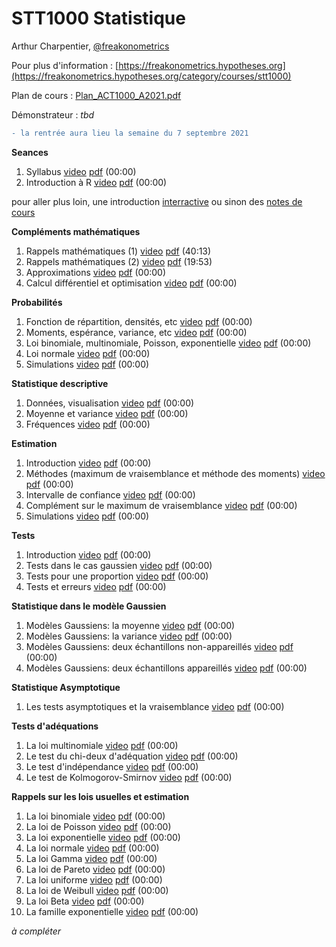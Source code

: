 # STT1000 Statistique

Arthur Charpentier, [@freakonometrics](https://twitter.com/freakonometrics)

Pour plus d'information : [https://freakonometrics.hypotheses.org](https://freakonometrics.hypotheses.org/category/courses/stt1000)

Plan de cours : [Plan_ACT1000_A2021.pdf](/docs/STT1000_A2021_Plan_de_Cours.pdf)

Démonstrateur : *tbd*

```diff
- la rentrée aura lieu la semaine du 7 septembre 2021
```

**Seances**

1. Syllabus <a href="https://www.youtube.com/">video</a> <a href="https://github.com/freakonometrics/STT1000/blob/master/slides/STT1000_INTRO_1.pdf">pdf</a> (00:00) <br /> 
2. Introduction à R <a href="https://www.youtube.com/">video</a> <a href="https://github.com/freakonometrics/STT1000/blob/master/slides/STT1000_INTRO_2.pdf">pdf</a> (00:00) <br /> 

pour aller plus loin, une introduction <a href="https://rstudio.github.io/learnr/index.html">interractive</a> ou sinon des <a href="https://egallic.fr/Enseignement/R/Book/avant-propos.html">notes de cours</a>

**Compléments mathématiques**  

1. Rappels mathématiques (1) <a href="https://www.youtube.com/">video</a> <a href="https://github.com/freakonometrics/STT1000/blob/master/slides/STT1000_RAPPELS_1.pdf">pdf</a> (40:13) <br /> 
2. Rappels mathématiques (2) <a href="https://www.youtube.com/">video</a> <a href="https://github.com/freakonometrics/STT1000/blob/master/slides/STT1000_RAPPELS_1.pdf">pdf</a> (19:53) <br /> 
3. Approximations <a href="https://www.youtube.com/">video</a> <a href="https://github.com/freakonometrics/STT1000/blob/master/slides/STT1000_RAPPELS_2.pdf">pdf</a> (00:00) <br /> 
4. Calcul différentiel et optimisation <a href="https://www.youtube.com/">video</a> <a href="https://github.com/freakonometrics/STT1000/blob/master/slides/STT1000_RAPPELS_3.pdf">pdf</a> (00:00) <br /> 

**Probabilités**  

1. Fonction de répartition, densités, etc <a href="https://www.youtube.com/">video</a> <a href="https://github.com/freakonometrics/STT1000/blob/master/slides/STT1000_PROBA_1.pdf">pdf</a> (00:00) <br />
2. Moments, espérance, variance, etc <a href="https://www.youtube.com/">video</a> <a href="https://github.com/freakonometrics/STT1000/blob/master/slides/STT1000_PROBA_2.pdf">pdf</a> (00:00) <br /> 
3. Loi binomiale, multinomiale, Poisson, exponentielle <a href="https://www.youtube.com/">video</a> <a href="https://github.com/freakonometrics/STT1000/blob/master/slides/STT1000_PROBA_3.pdf">pdf</a> (00:00) <br /> 
4. Loi normale <a href="https://www.youtube.com/">video</a> <a href="https://github.com/freakonometrics/STT1000/blob/master/slides/STT1000_PROBA_4.pdf">pdf</a> (00:00) <br />
5. Simulations <a href="https://www.youtube.com/">video</a> <a href="https://github.com/freakonometrics/STT1000/blob/master/slides/STT1000_PROBA_5.pdf">pdf</a> (00:00) <br />  

**Statistique descriptive**

1. Données, visualisation <a href="https://www.youtube.com/">video</a> <a href="https://github.com/freakonometrics/STT1000/blob/master/slides/STT1000_DESC_1.pdf">pdf</a> (00:00) <br /> 
2. Moyenne et variance <a href="https://www.youtube.com/">video</a> <a href="https://github.com/freakonometrics/STT1000/blob/master/slides/STT1000_DESC_2.pdf">pdf</a> (00:00) <br /> 
3. Fréquences <a href="https://www.youtube.com/">video</a> <a href="https://github.com/freakonometrics/STT1000/blob/master/slides/STT1000_DESC_3.pdf">pdf</a> (00:00) <br /> 

**Estimation**

1. Introduction <a href="https://www.youtube.com/">video</a> <a href="https://github.com/freakonometrics/STT1000/blob/master/slides/STT1000_ESTIM_1.pdf">pdf</a> (00:00) <br /> 
2. Méthodes (maximum de vraisemblance et méthode des moments) <a href="https://www.youtube.com/">video</a> <a href="https://github.com/freakonometrics/STT1000/blob/master/slides/STT1000_ESTIM_2.pdf">pdf</a> (00:00) <br /> 
3. Intervalle de confiance <a href="https://www.youtube.com/">video</a> <a href="https://github.com/freakonometrics/STT1000/blob/master/slides/STT1000_ESTIM_3.pdf">pdf</a> (00:00) <br /> 
4. Complément sur le maximum de vraisemblance <a href="https://www.youtube.com/">video</a> <a href="https://github.com/freakonometrics/STT1000/blob/master/slides/STT1000_ESTIM_4.pdf">pdf</a> (00:00) <br /> 
5. Simulations <a href="https://www.youtube.com/">video</a> <a href="https://github.com/freakonometrics/STT1000/blob/master/slides/STT1000_ESTIM_5.pdf">pdf</a> (00:00) <br /> 

**Tests**

1. Introduction <a href="https://www.youtube.com/">video</a> <a href="https://github.com/freakonometrics/STT1000/blob/master/slides/STT1000_TESTS_1.pdf">pdf</a> (00:00) <br /> 
2. Tests dans le cas gaussien <a href="https://www.youtube.com/">video</a> <a href="https://github.com/freakonometrics/STT1000/blob/master/slides/STT1000_TESTS_2.pdf">pdf</a> (00:00) <br /> 
3. Tests pour une proportion <a href="https://www.youtube.com/">video</a> <a href="https://github.com/freakonometrics/STT1000/blob/master/slides/STT1000_TEST_3.pdf">pdf</a> (00:00) <br /> 
4. Tests et erreurs <a href="https://www.youtube.com/">video</a> <a href="https://github.com/freakonometrics/STT1000/blob/master/slides/STT1000_TEST_4.pdf">pdf</a> (00:00) <br /> 

**Statistique dans le modèle Gaussien**

1. Modèles Gaussiens: la moyenne <a href="https://www.youtube.com/">video</a> <a href="https://github.com/freakonometrics/STT1000/blob/master/slides/STT1000_GAUSS_1.pdf">pdf</a> (00:00) <br /> 
2. Modèles Gaussiens: la variance <a href="https://www.youtube.com/">video</a> <a href="https://github.com/freakonometrics/STT1000/blob/master/slides/STT1000_GAUSS_2.pdf">pdf</a> (00:00) <br /> 
3. Modèles Gaussiens: deux échantillons non-appareillés <a href="https://www.youtube.com/">video</a> <a href="https://github.com/freakonometrics/STT1000/blob/master/slides/STT1000_GAUSS_3.pdf">pdf</a> (00:00) <br /> 
4. Modèles Gaussiens: deux échantillons appareillés <a href="https://www.youtube.com/">video</a> <a href="https://github.com/freakonometrics/STT1000/blob/master/slides/STT1000_GAUSS_4.pdf">pdf</a> (00:00) <br /> 

**Statistique Asymptotique**

1. Les tests asymptotiques et la vraisemblance <a href="https://www.youtube.com/">video</a> <a href="https://github.com/freakonometrics/STT1000/blob/master/slides/STT1000_ASYMOPT_1.pdf">pdf</a> (00:00) <br /> 

**Tests d'adéquations**

1. La loi multinomiale <a href="https://www.youtube.com/">video</a> <a href="https://github.com/freakonometrics/STT1000/blob/master/slides/STT1000_ADEQ_1.pdf">pdf</a> (00:00) <br /> 
2. Le test du chi-deux d'adéquation <a href="https://www.youtube.com/">video</a> <a href="https://github.com/freakonometrics/STT1000/blob/master/slides/STT1000_ADEQ_2.pdf">pdf</a> (00:00) <br /> 
3. Le test d'indépendance <a href="https://www.youtube.com/">video</a> <a href="https://github.com/freakonometrics/STT1000/blob/master/slides/STT1000_ADEQ_3.pdf">pdf</a> (00:00) <br /> 
4. Le test de Kolmogorov-Smirnov <a href="https://www.youtube.com/">video</a> <a href="https://github.com/freakonometrics/STT1000/blob/master/slides/STT1000_ADEQ_4.pdf">pdf</a> (00:00) <br /> 

**Rappels sur les lois usuelles et estimation**

1. La loi binomiale <a href="https://www.youtube.com/">video</a> <a href="https://github.com/freakonometrics/STT1000/blob/master/slides/STT1000_LOIS_1.pdf">pdf</a> (00:00) <br /> 
2. La loi de Poisson <a href="https://www.youtube.com/">video</a> <a href="https://github.com/freakonometrics/STT1000/blob/master/slides/STT1000_LOIS_2.pdf">pdf</a> (00:00) <br /> 
3. La loi exponentielle <a href="https://www.youtube.com/">video</a> <a href="https://github.com/freakonometrics/STT1000/blob/master/slides/STT1000_LOIS_3.pdf">pdf</a> (00:00) <br /> 
4. La loi normale <a href="https://www.youtube.com/">video</a> <a href="https://github.com/freakonometrics/STT1000/blob/master/slides/STT1000_LOIS_4.pdf">pdf</a> (00:00) <br /> 
5. La loi Gamma <a href="https://www.youtube.com/">video</a> <a href="https://github.com/freakonometrics/STT1000/blob/master/slides/STT1000_LOIS_5.pdf">pdf</a> (00:00) <br /> 
6. La loi de Pareto <a href="https://www.youtube.com/">video</a> <a href="https://github.com/freakonometrics/STT1000/blob/master/slides/STT1000_LOIS_6.pdf">pdf</a> (00:00) <br /> 
7. La loi uniforme <a href="https://www.youtube.com/">video</a> <a href="https://github.com/freakonometrics/STT1000/blob/master/slides/STT1000_LOIS_7.pdf">pdf</a> (00:00) <br /> 
8. La loi de Weibull <a href="https://www.youtube.com/">video</a> <a href="https://github.com/freakonometrics/STT1000/blob/master/slides/STT1000_LOIS_8.pdf">pdf</a> (00:00) <br /> 
9. La loi Beta <a href="https://www.youtube.com/">video</a> <a href="https://github.com/freakonometrics/STT1000/blob/master/slides/STT1000_LOIS_9.pdf">pdf</a> (00:00) <br /> 
10. La famille exponentielle <a href="https://www.youtube.com/">video</a> <a href="https://github.com/freakonometrics/STT1000/blob/master/slides/STT1000_LOIS_10.pdf">pdf</a> (00:00) <br /> 

*à compléter*

